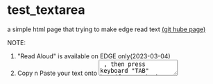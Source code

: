 # test_textarea
a simple html page that trying to make edge read text [(git hube page)](https://miner229922.github.io/test_textarea/)

NOTE: 
1. "Read Aloud" is available on EDGE only(2023-03-04)
2. Copy n Paste your text onto <textarea> , then press keyboard "TAB" key (focusout) that will trigger the script copy the text from <textarea> to div 
3. Mouse "right click" or keyboard "Control+Shift+U" can trigger EDGE "Read Aloud" function 
